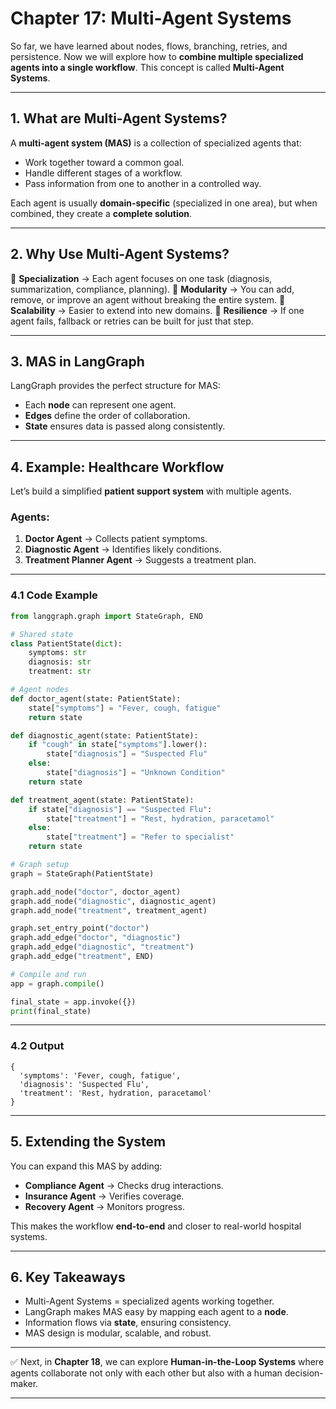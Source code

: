 # Chapter 17: Multi-Agent Systems

So far, we have learned about nodes, flows, branching, retries, and persistence. Now we will explore how to **combine multiple specialized agents into a single workflow**. This concept is called **Multi-Agent Systems**.

---

## 1. What are Multi-Agent Systems?

A **multi-agent system (MAS)** is a collection of specialized agents that:

* Work together toward a common goal.
* Handle different stages of a workflow.
* Pass information from one to another in a controlled way.

Each agent is usually **domain-specific** (specialized in one area), but when combined, they create a **complete solution**.

---

## 2. Why Use Multi-Agent Systems?

🔹 **Specialization** → Each agent focuses on one task (diagnosis, summarization, compliance, planning).
🔹 **Modularity** → You can add, remove, or improve an agent without breaking the entire system.
🔹 **Scalability** → Easier to extend into new domains.
🔹 **Resilience** → If one agent fails, fallback or retries can be built for just that step.

---

## 3. MAS in LangGraph

LangGraph provides the perfect structure for MAS:

* Each **node** can represent one agent.
* **Edges** define the order of collaboration.
* **State** ensures data is passed along consistently.

---

## 4. Example: Healthcare Workflow

Let’s build a simplified **patient support system** with multiple agents.

### Agents:

1. **Doctor Agent** → Collects patient symptoms.
2. **Diagnostic Agent** → Identifies likely conditions.
3. **Treatment Planner Agent** → Suggests a treatment plan.

---

### 4.1 Code Example

```python
from langgraph.graph import StateGraph, END

# Shared state
class PatientState(dict):
    symptoms: str
    diagnosis: str
    treatment: str

# Agent nodes
def doctor_agent(state: PatientState):
    state["symptoms"] = "Fever, cough, fatigue"
    return state

def diagnostic_agent(state: PatientState):
    if "cough" in state["symptoms"].lower():
        state["diagnosis"] = "Suspected Flu"
    else:
        state["diagnosis"] = "Unknown Condition"
    return state

def treatment_agent(state: PatientState):
    if state["diagnosis"] == "Suspected Flu":
        state["treatment"] = "Rest, hydration, paracetamol"
    else:
        state["treatment"] = "Refer to specialist"
    return state

# Graph setup
graph = StateGraph(PatientState)

graph.add_node("doctor", doctor_agent)
graph.add_node("diagnostic", diagnostic_agent)
graph.add_node("treatment", treatment_agent)

graph.set_entry_point("doctor")
graph.add_edge("doctor", "diagnostic")
graph.add_edge("diagnostic", "treatment")
graph.add_edge("treatment", END)

# Compile and run
app = graph.compile()

final_state = app.invoke({})
print(final_state)
```

---

### 4.2 Output

```text
{
  'symptoms': 'Fever, cough, fatigue',
  'diagnosis': 'Suspected Flu',
  'treatment': 'Rest, hydration, paracetamol'
}
```

---

## 5. Extending the System

You can expand this MAS by adding:

* **Compliance Agent** → Checks drug interactions.
* **Insurance Agent** → Verifies coverage.
* **Recovery Agent** → Monitors progress.

This makes the workflow **end-to-end** and closer to real-world hospital systems.

---

## 6. Key Takeaways

* Multi-Agent Systems = specialized agents working together.
* LangGraph makes MAS easy by mapping each agent to a **node**.
* Information flows via **state**, ensuring consistency.
* MAS design is modular, scalable, and robust.

---

✅ Next, in **Chapter 18**, we can explore **Human-in-the-Loop Systems** where agents collaborate not only with each other but also with a human decision-maker.

---
